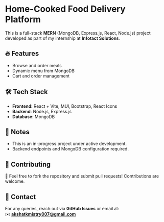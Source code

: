 # Home-Cooked Food Delivery Platform

This is a full-stack **MERN** (MongoDB, Express.js, React, Node.js) project developed as part of my internship at **Infotact Solutions**.

## 🔥 Features

* Browse and order meals
* Dynamic menu from MongoDB
* Cart and order management

## 🛠 Tech Stack

* **Frontend**: React + Vite, MUI, Bootstrap, React Icons
* **Backend**: Node.js, Express.js
* **Database**: MongoDB

## 📌 Notes

* This is an in-progress project under active development.
* Backend endpoints and MongoDB configuration required.


## 🤝 Contributing
🚀 Feel free to fork the repository and submit pull requests! Contributions are welcome.  


## 📧 Contact
For any queries, reach out via **GitHub Issues** or email at:  
✉️ **akshatkmistry007@gmail.com**  
